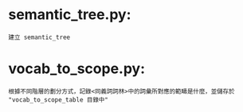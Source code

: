 # semantic_tree.py:
    建立 semantic_tree 
# vocab_to_scope.py:
    根據不同階層的劃分方式，記錄<同義詞詞林>中的詞彙所對應的範疇是什麼，並儲存於 "vocab_to_scope_table 目錄中"